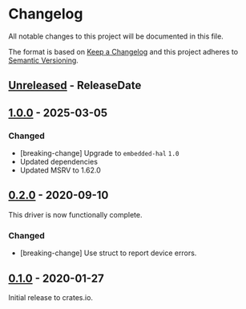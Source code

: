 # Changelog

All notable changes to this project will be documented in this file.

The format is based on [Keep a Changelog](http://keepachangelog.com/en/1.0.0/)
and this project adheres to [Semantic Versioning](http://semver.org/spec/v2.0.0.html).

<!-- next-header -->
## [Unreleased] - ReleaseDate

## [1.0.0] - 2025-03-05

### Changed
- [breaking-change] Upgrade to `embedded-hal` `1.0`
- Updated dependencies
- Updated MSRV to 1.62.0

## [0.2.0] - 2020-09-10

This driver is now functionally complete.

### Changed
- [breaking-change] Use struct to report device errors.

## [0.1.0] - 2020-01-27

Initial release to crates.io.

<!-- next-url -->
[Unreleased]: https://github.com/eldruin/embedded-ccs811-rs/compare/v1.0.0...HEAD
[1.0.0]: https://github.com/eldruin/embedded-ccs811-rs/compare/v0.2.0...v1.0.0
[0.2.0]: https://github.com/eldruin/embedded-ccs811-rs/compare/v0.1.0...v0.2.0
[0.1.0]: https://github.com/eldruin/embedded-ccs811-rs/releases/tag/v0.1.0
